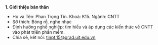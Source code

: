 **1. Giới thiệu bản thân**
- Họ và Tên: Phan Trọng Tín. Khoá: K15. Ngành: CNTT
- Sở thích: Bóng rổ, nghe nhạc
- Định hướng nghề nghiệp: tìm hiểu và áp dụng các kiến thức về CNTT vào phát triển phần mềm.
- Chia sẻ, kết nối: tinpt.15@grad.uit.edu.vn
